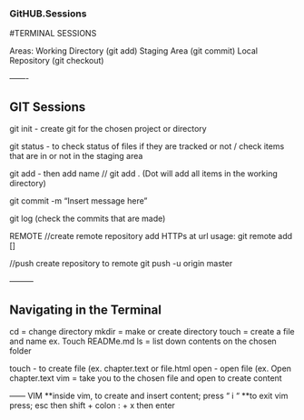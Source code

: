### GitHUB.Sessions

#TERMINAL SESSIONS

Areas:
Working Directory (git add)
Staging Area      (git commit)
Local Repository  (git checkout) 


——-
## GIT Sessions

git init - create git for the chosen project or directory

git status - to check status of files if they are tracked or not / check items that are in or not in the staging area

git add - then add name //
git add . (Dot will add all items in the working directory)

git commit -m “Insert message here”

git log (check the commits that are made)

REMOTE
//create remote repository add HTTPs at url
usage: git remote add [<options>] <name> <url>
  
 //push create repository to remote
 git push -u origin master
 
———
## Navigating in the Terminal

cd = change directory
mkdir = make or create directory
touch = create a file and name  ex. Touch READMe.md
ls = list down contents on the chosen folder

touch - to create file (ex. chapter.text or file.html
open - open file (ex. Open chapter.text
vim = take you to the chosen file and open to create content

——
VIM
**inside vim, to create and insert content; press “ i “
**to exit vim press; esc then shift + colon : + x then enter

